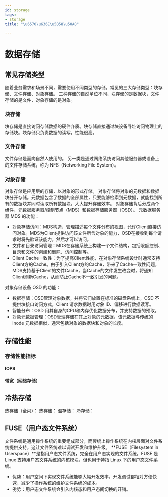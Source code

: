 ```yaml
---
id: storage
tags:
- storage
title: "\u6570\u636E\u5B58\u50A8"

---
```



# 数据存储


## 常见存储类型
随着业务需求和场景不同，需要使用不同类型的存储。常见的三大存储类型：块存储、文件存储、对象存储。
三种存储的自然单位不同，块存储的是数据块，文件存储的是文件，对象存储的是对象。


### 块存储
块存储是直接访问存储数据的硬件介质。块存储直接通过块设备寻址访问物理上的存储块。块存储只负责数据的读写，性能很高。


### 文件存储
文件存储是面向自然人使用的。
另一类是通过网络系统访问其他服务器或设备上的文件存储系统，称为 NFS（Networking File System）。


### 对象存储
对象存储是应用层的存储，以对象的形式存储。
对象存储将对象的元数据和数据块分开存储。元数据包含了数据的全部属性，只要能够检索到元数据，就能找到所有的数据块并同时读取所有数据块，大大提升存储效率。
对象存储背后分成两个组件，元数据服务器/控制节点（MDS）和数据存储服务器（OSD）。
元数据服务器 MDS 的功能：

- 对象存储访问：MDS构造、管理描述每个文件分布的视图，允许Client直接访问对象。MDS为Client提供访问该文件所含对象的能力，OSD在接收到每个请求时将先验证该能力，然后才可以访问。
- 文件和目录访问管理：MDS在存储系统上构建一个文件结构，包括限额控制、目录和文件的创建和删除、访问控制等。
- Client Cache一致性：为了提高Client性能，在对象存储系统设计时通常支持Client方的Cache。由于引入Client方的Cache，带来了Cache一致性问题，MDS支持基于Client的文件Cache，当Cache的文件发生改变时，将通知Client刷新Cache，从而防止Cache不一致引发的问题。

对象存储设备 OSD 的功能：

- 数据存储：OSD管理对象数据，并将它们放置在标准的磁盘系统上，OSD 不提供块接口访问方式，Client 请求数据时用对象 ID、偏移进行数据读写。
- 智能分布：OSD 用其自身的CPU和内存优化数据分布，并支持数据的预取。
- 对象元数据管理：OSD管理存储在其上对象的元数据，该元数据与传统的inode 元数据相似，通常包括对象的数据块和对象的长度。


## 存储性能


### 存储性能指标


#### IOPS


#### 带宽（网络存储）


## 


## 冷热存储
热存储（全闪）：
热存储：
温存储：
冷存储：



## FUSE（用户态文件系统）
文件系统是通用操作系统的重要组成部分，而传统上操作系统在内核层面对文件系统提供支持，这让文件系统难以调试开发和维护升级。
**FUSE（Filesystem in Userspace）**是指用户态文件系统，完全在用户态实现的文件系统。FUSE 是 Linux 支持用户态文件系统的内核模块，但也用于特指 Linux 下的用户态文件系统。

- 优势：用户空间下实现文件系统能够大幅开发效率，开发调试都相对方便快速，减少了操作系统的维护文件系统的成本。
- 劣势：用户态文件系统会引入内核态和用户态间切换的开销。


